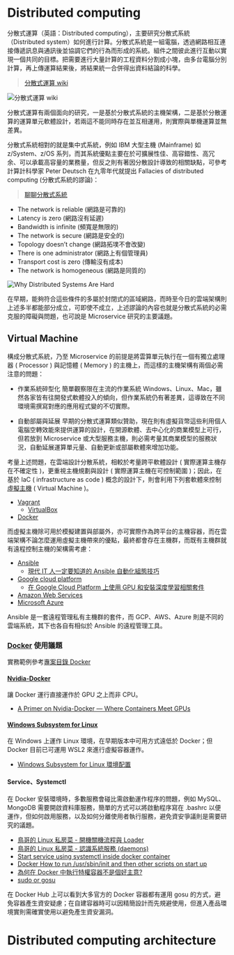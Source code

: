 # Distributed computing

分散式運算（英語：Distributed computing），主要研究分散式系統（Distributed system）如何進行計算。分散式系統是一組電腦，透過網路相互連接傳遞訊息與通訊後並協調它們的行為而形成的系統。組件之間彼此進行互動以實現一個共同的目標。把需要進行大量計算的工程資料分割成小塊，由多台電腦分別計算，再上傳運算結果後，將結果統一合併得出資料結論的科學。
> [分散式運算 wiki](https://zh.wikipedia.org/wiki/%E5%88%86%E5%B8%83%E5%BC%8F%E8%AE%A1%E7%AE%97)

![分散式運算 wiki](https://upload.wikimedia.org/wikipedia/commons/c/c6/Distributed-parallel.svg)

分散式運算有兩個面向的研究，一是基於分散式系統的主機架構，二是基於分散運算的運算單元軟體設計，若兩這不能同時存在並互相運用，則實際與單機運算並無差異。

分散式系統相對的就是集中式系統，例如 IBM 大型主機 (Mainframe) 如 z/System、z/OS 系列，而其系統優點主要在於可擴展性佳、高容錯性、高冗余、可以承載高容量的業務量，但反之則有著因分散設計導致的相關缺點，可參考計算計科學家 Peter Deutsch 在九零年代就提出 Fallacies of distributed computing (分散式系統的謬論)：
> [聊聊分散式系統](https://rickhw.github.io/2018/06/18/Architecture/Gossip-in-Distributed-Systems/)

+ The network is reliable (網路是可靠的)
+ Latency is zero (網路沒有延遲)
+ Bandwidth is infinite (頻寬是無限的)
+ The network is secure (網路是安全的)
+ Topology doesn’t change (網路拓墣不會改變)
+ There is one administrator (網路上有個管理員)
+ Transport cost is zero (傳輸沒有成本)
+ The network is homogeneous (網路是同質的)

![Why Distributed Systems Are Hard](https://rickhw.github.io/images/Architecture/Distributed-Systems/8-Fallacies-of-DS.jpeg)

在早期，能夠符合這些條件的多屬於封閉式的區域網路，而時至今日的雲端架構則上述多半都能部分成立，可即使不成立，上述謬論的內容也就是分散式系統的必需克服的障礙與問題，也可說是 Microservice 研究的主要議題。

## Virtual Machine

構成分散式系統，乃至 Microservice 的前提是將雲算單元執行在一個有獨立處理器 ( Processor ) 與記憶體 ( Memory ) 的主機上，而這樣的主機架構有兩個必需注意的問題：

+ 作業系統碎型化
簡單觀察限在主流的作業系統 Windows、Linux、Mac，雖然各家皆有往開發式軟體投入的傾向，但作業系統仍有著差異，這導致在不同環境需撰寫對應的應用程式變的不切實際。

+ 自動部屬與延展
早期的分散式運算類似贊助，現在則有虛擬貨幣這些利用個人電腦空轉效能來提供運算的設計，在開源軟體、去中心化的商業模型上可行，但若放到 Microservice 或大型服務主機，則必需考量其商業模型的服務狀況，自動延展運算單元量、自動更新或部屬軟體來增加功能。

考量上述問題，在雲端設計分散系統，相較於考量跨平軟體設計 ( 實際運算主機存在不確定性 )，更重視主機規劃與設計 ( 實際運算主機在可控制範圍 )；因此，在基於 IaC ( infrastructure as code ) 概念的設計下，則會利用下列套軟體來控制[虛擬主機](https://zh.wikipedia.org/wiki/%E8%99%9B%E6%93%AC%E6%A9%9F%E5%99%A8) ( Virtual Machine )。

+ [Vagrant](https://www.vagrantup.com/)
    - [VirtualBox](https://www.virtualbox.org/)
+ [Docker](https://www.docker.com/)

而虛擬主機除可用於模擬建置與部屬外，亦可實際作為跨平台的主機容器，而在雲端架構不論怎麼運用虛擬主機帶來的優點，最終都會存在主機群，而既有主機群就有遠程控制主機的架構需考慮：

+ [Ansible](https://en.wikipedia.org/wiki/Ansible_(software))
    - [現代 IT 人一定要知道的 Ansible 自動化組態技巧](https://chusiang.gitbooks.io/automate-with-ansible/content/)
+ [Google cloud platform](https://cloud.google.com/)
    - [在 Google Cloud Platform 上使用 GPU 和安裝深度學習相關套件](https://medium.com/@kstseng/%E5%9C%A8-google-cloud-platform-%E4%B8%8A%E4%BD%BF%E7%94%A8-gpu-%E5%92%8C%E5%AE%89%E8%A3%9D%E6%B7%B1%E5%BA%A6%E5%AD%B8%E7%BF%92%E7%9B%B8%E9%97%9C%E5%A5%97%E4%BB%B6-1b118e291015)
+ [Amazon Web Services](https://aws.amazon.com/tw/?nc2=h_lg)
+ [Microsoft Azure](https://azure.microsoft.com/zh-tw/)

Ansible 是一套遠程管理私有主機群的套件，而 GCP、AWS、Azure 則是不同的雲端系統，其下也各自有相似於 Ansible 的遠程管理工具。

### [Docker](https://www.docker.com/) 使用議題

實務範例參考[專案目錄 Docker](./Docker)

#### [Nvidia-Docker](https://github.com/NVIDIA/nvidia-docker)

讓 Docker 運行直接運作於 GPU 之上而非 CPU。

+ [A Primer on Nvidia-Docker — Where Containers Meet GPUs](https://thenewstack.io/primer-nvidia-docker-containers-meet-gpus/)

#### [Windows Subsystem for Linux](https://docs.microsoft.com/en-us/windows/wsl/install-win10)

在 Windows 上運作 Linux 環境，在早期版本中可用方式遠低於 Docker；但 Docker 目前已可運用 WSL2 來進行虛擬容器運作。

+ [Windows Subsystem for Linux 環境配置](https://medium.com/hungys-blog/windows-subsystem-for-linux-configuration-caf2f47d0dfb)

#### Service、Systemctl

在 Docker 安裝環境時，多數服務會碰比需啟動運作程序的問題，例如 MySQL、MongoDB 需要開啟資料庫服務，簡單的方式可以將啟動程序寫在 .bashrc 以便運作，但如何啟用服務，以及如何分離使用者執行服務，避免資安爭議則是需要研究的議題。

+ [鳥哥的 Linux 私房菜 - 開機關機流程與 Loader](http://linux.vbird.org/linux_basic/0510osloader/0510osloader-fc4.php)
+ [鳥哥的 Linux 私房菜 - 認識系統服務 (daemons)](http://linux.vbird.org/linux_basic/0560daemons.php)
+ [Start service using systemctl inside docker container](https://stackoverflow.com/questions/46800594)
+ [Docker How to run /usr/sbin/init and then other scripts on start up](https://stackoverflow.com/questions/48720049)
+ [為何在 Docker 中執行特權容器不是個好主意?](https://blog.trendmicro.com.tw/?p=62986)
+ [sudo or gosu](http://programmersought.com/article/82831278699/)

在 Docker Hub 上可以看到大多官方的 Docker 容器都有運用 gosu 的方式，避免容器產生資安疑慮；在自建容器時可以因精簡設計而先規避使用，但進入產品環境實則需確實使用以避免產生資安漏洞。

# Distributed computing architecture
